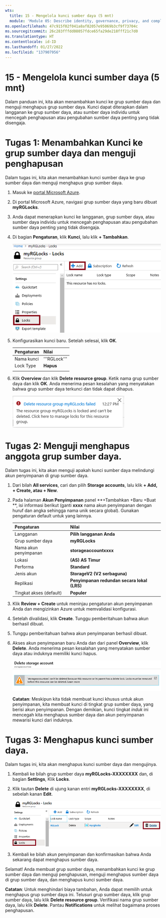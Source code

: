 ```yaml
---
wts:
  title: 15 - Mengelola kunci sumber daya (5 mnt)
  module: 'Module 05: Describe identity, governance, privacy, and compliance features'
ms.openlocfilehash: 47c915f02f041a8af82057e95069b3cf9f73704c
ms.sourcegitcommit: 26c283fffdd08057fdce65fa29de218fff21c7d0
ms.translationtype: HT
ms.contentlocale: id-ID
ms.lasthandoff: 01/27/2022
ms.locfileid: "137907956"
---
```

# <a name="15---manage-resource-locks-5-min"></a>15 - Mengelola kunci sumber daya (5 mnt)

Dalam panduan ini, kita akan menambahkan kunci ke grup sumber daya dan menguji menghapus grup sumber daya. Kunci dapat diterapkan dalam langganan ke grup sumber daya, atau sumber daya individu untuk mencegah penghapusan atau pengubahan sumber daya penting yang tidak disengaja.  


# <a name="task-1--add-a-lock-to-the-resource-group-and-test-deletion"></a>Tugas 1:  Menambahkan Kunci ke grup sumber daya dan menguji penghapusan

Dalam tugas ini, kita akan menambahkan kunci sumber daya ke grup sumber daya dan menguji menghapus grup sumber daya. 

1. Masuk ke [portal Microsoft Azure](https://portal.azure.com).

2. Di portal Microsoft Azure, navigasi grup sumber daya yang baru dibuat **myRGLocks**.

3. Anda dapat menerapkan kunci ke langganan, grup sumber daya, atau sumber daya individu untuk mencegah penghapusan atau pengubahan sumber daya penting yang tidak disengaja. 

4. Di bagian **Pengaturan**, klik **Kunci**, lalu klik **+ Tambahkan**. 

    ![Cuplikan layar grup sumber daya myRGLocks dengan panel Kunci yang ditampilkan.](../images/1601.png)

5. Konfigurasikan kunci baru. Setelah selesai, klik **OK**. 

    | Pengaturan | Nilai |
    | -- | -- |
    | Nama kunci | '''RGLock''' |
    | Lock Type | **Hapus** |
    | | |

6. Klik **Overview** dan klik **Delete resource group**. Ketik nama grup sumber daya dan klik **OK**. Anda menerima pesan kesalahan yang menyatakan bahwa grup sumber daya terkunci dan tidak dapat dihapus.

    ![Cuplikan layar dari kunci hapus gagal.](../images/1602.png)

# <a name="task-2-test-deleting-a-member-of-the-resource-group"></a>Tugas 2: Menguji menghapus anggota grup sumber daya.

Dalam tugas ini, kita akan menguji apakah kunci sumber daya melindungi akun penyimpanan di grup sumber daya. 

1. Dari bilah **All services**, cari dan pilih **Storage accounts**, lalu klik **+ Add, + Create, atau + New**. 

2. Pada halaman **Akun Penyimpanan** panel **+Tambahkan +Baru +Buat **, isi informasi berikut (ganti **xxxx** nama akun penyimpanan dengan huruf dan angka sehingga nama unik secara global). Gunakan pengaturan default untuk yang lainnya.

    | Pengaturan | Nilai | 
    | --- | --- |
    | Langganan | **Pilih langganan Anda** |
    | Grup sumber daya | **myRGLocks** |
    | Nama akun penyimpanan | **storageaccountxxxx** |
    | Lokasi | **(AS) AS Timur**  |
    | Performa | **Standard** |
    | Jenis akun | **StorageV2 (V2 serbaguna)** |
    | Replikasi | **Penyimpanan redundan secara lokal (LRS)** |
    | Tingkat akses (default) | **Populer** |
   

3. Klik **Review + Create** untuk meninjau pengaturan akun penyimpanan Anda dan mengizinkan Azure untuk memvalidasi konfigurasi. 

4. Setelah divalidasi, klik **Create**. Tunggu pemberitahuan bahwa akun berhasil dibuat. 

5.  Tunggu pemberitahuan bahwa akun penyimpanan berhasil dibuat. 

6. Akses akun penyimpanan baru Anda dan dari panel **Overview**, klik **Delete**. Anda menerima pesan kesalahan yang menyatakan sumber daya atau induknya memiliki kunci hapus. 

    ![Cuplikan layar dari kesalahan saat menghapus akun penyimpanan.](../images/1603.png)

    **Catatan**: Meskipun kita tidak membuat kunci khusus untuk akun penyimpanan, kita membuat kunci di tingkat grup sumber daya, yang berisi akun penyimpanan. Dengan demikian, kunci tingkat *induk* ini mencegah kita menghapus sumber daya dan akun penyimpanan mewarisi kunci dari induknya.

# <a name="task-3-remove-the-resource-lock"></a>Tugas 3: Menghapus kunci sumber daya.

Dalam tugas ini, kita akan menghapus kunci sumber daya dan mengujinya. 

1. Kembali ke bilah grup sumber daya **myRGLocks-XXXXXXXX** dan, di bagian **Settings**, Klik **Locks**.
    
2. Klik tautan **Delete** di ujung kanan entri **myRGLocks-XXXXXXXX**, di sebelah kanan **Edit**.

    ![Cuplikan layar Kunci dengan tautan Hapus disorot.](../images/1604.png)

3. Kembali ke bilah akun penyimpanan dan konfirmasikan bahwa Anda sekarang dapat menghapus sumber daya.

Selamat! Anda membuat grup sumber daya, menambahkan kunci ke grup sumber daya dan menguji penghapusan, menguji menghapus sumber daya di grup sumber daya, dan menghapus kunci sumber daya. 

**Catatan**: Untuk menghindari biaya tambahan, Anda dapat memilih untuk menghapus grup sumber daya ini. Telusuri grup sumber daya, klik grup sumber daya, lalu klik **Delete resource group**. Verifikasi nama grup sumber daya, lalu klik **Delete**. Pantau **Notifications** untuk melihat bagaimana proses penghapusan.
